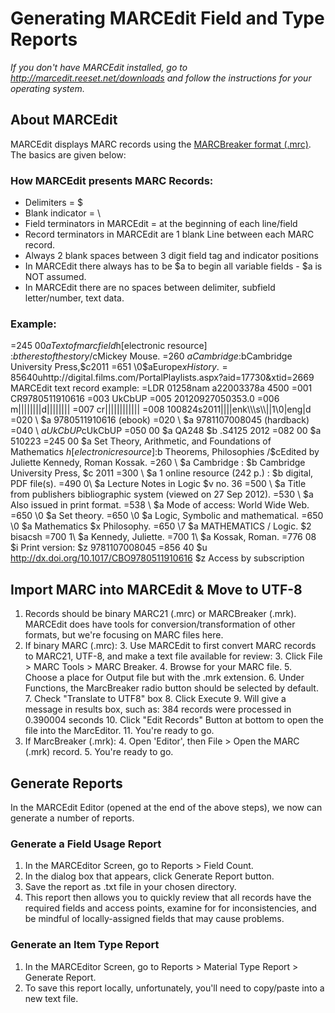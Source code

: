 # Generating MARCEdit Field and Type Reports
_If you don't have MARCEdit installed, go to http://marcedit.reeset.net/downloads and follow the instructions for your operating system._

## About MARCEdit
MARCEdit displays MARC records using the [MARCBreaker format (.mrc)](http://www.loc.gov/marc/makrbrkr.html). The basics are given below:

### How MARCEdit presents MARC Records:
- Delimiters = $
- Blank indicator = \
- Field terminators in MARCEdit = at the beginning of each line/field
- Record terminators in MARCEdit are 1 blank Line between each MARC record. 
- Always 2 blank spaces between 3 digit field tag and indicator positions 
- In MARCEdit there always has to be $a to begin all variable fields - $a is NOT assumed.
- In MARCEdit there are no spaces between delimiter, subfield letter/number, text data. 

### Example:
=245 00$aText of marc field$h[electronic resource] :$bthe rest of the story /$cMickey Mouse.
=260 
$aCambridge :$bCambridge University Press,$c2011
=651 \0$aEurope$xHistory.
=856 40$uhttp://digital.films.com/PortalPlaylists.aspx?aid=17730&xtid=2669 
MARCEdit text record example: 
=LDR 01258nam a22003378a 4500
=001 CR9780511910616
=003 UkCbUP
=005 20120927050353.0
=006 m||||||||d||||||||
=007 cr||||||||||||
=008 100824s2011||||enk\\\\\s\\\\\||1\0|eng|d
=020 \\ $a 9780511910616 (ebook)
=020 \\ $a 9781107008045 (hardback)
=040 \\ $a UkCbUP$cUkCbUP
=050 00 $a QA248 $b .S4125 2012
=082 00 $a 510223
=245 00 $a Set Theory, Arithmetic, and Foundations of Mathematics $h[electronic resource] :$b Theorems, Philosophies /$cEdited by Juliette Kennedy, Roman Kossak.
=260 \\ $a Cambridge : $b Cambridge University Press, $c 2011
=300 \\ $a 1 online resource (242 p.) : $b digital, PDF file(s).
=490 0\ $a Lecture Notes in Logic $v no. 36
=500 \\ $a Title from publishers bibliographic system (viewed on 27 Sep 2012).
=530 \\ $a Also issued in print format.
=538 \\ $a Mode of access: World Wide Web.
=650 \0 $a Set theory.
=650 \0 $a Logic, Symbolic and mathematical.
=650 \0 $a Mathematics $x Philosophy.
=650 \7 $a MATHEMATICS / Logic. $2 bisacsh
=700 1\ $a Kennedy, Juliette.
=700 1\ $a Kossak, Roman.
=776 08 $i Print version: $z 9781107008045
=856 40 $u http://dx.doi.org/10.1017/CBO9780511910616 $z Access by subscription 

## Import MARC into MARCEdit & Move to UTF-8
1. Records should be binary MARC21 (.mrc) or MARCBreaker (.mrk). MARCEdit does have tools for conversion/transformation of other formats, but we're focusing on MARC files here.
2. If binary MARC (.mrc):
    3. Use MARCEdit to first convert MARC records to MARC21, UTF-8, and make a text file available for review:
    3. Click File > MARC Tools > MARC Breaker.
    4. Browse for your MARC file.
    5. Choose a place for Output file but with the .mrk extension.
    6. Under Functions, the MarcBreaker radio button should be selected by default.
    7. Check "Translate to UTF8" box
    8. Click Execute
    9. Will give a message in results box, such as: 384 records were processed in 0.390004 seconds
    10. Click "Edit Records" Button at bottom to open the file into the MarcEditor.
    11. You're ready to go.
3. If MarcBreaker (.mrk):
    4. Open 'Editor', then File > Open the MARC (.mrk) record.
    5. You're ready to go.

## Generate Reports
In the MARCEdit Editor (opened at the end of the above steps), we now can generate a number of reports.

### Generate a Field Usage Report
1. In the MARCEditor Screen, go to Reports > Field Count.
2. In the dialog box that appears, click Generate Report button.
3. Save the report as .txt file in your chosen directory.
4. This report then allows you to quickly review that all records have the required fields and access points, examine for for inconsistencies, and be mindful of locally-assigned fields that may cause problems.

### Generate an Item Type Report
1. In the MARCEditor Screen, go to Reports > Material Type Report > Generate Report.
2. To save this report locally, unfortunately, you'll need to copy/paste into a new text file.
